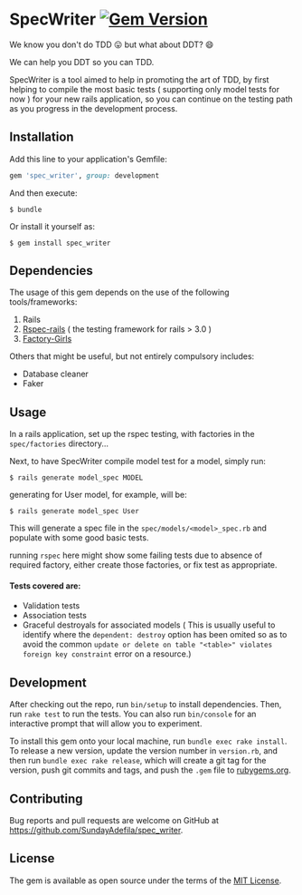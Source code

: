 # SpecWriter [![Gem Version](https://badge.fury.io/rb/spec_writer.svg)](https://badge.fury.io/rb/spec_writer)

We know you don't do TDD :stuck_out_tongue: but what about DDT? :smile: 

We can help you DDT so you can TDD.

SpecWriter is a tool aimed to help in promoting the art of TDD, by first helping to compile the most basic tests ( supporting only model tests for now ) for your new rails application, so you can continue on the testing path as you progress in the development process.

## Installation

Add this line to your application's Gemfile:

```ruby
gem 'spec_writer', group: development
```

And then execute:

    $ bundle

Or install it yourself as:

    $ gem install spec_writer
    
## Dependencies
The usage of this gem depends on the use of the following tools/frameworks:

1. Rails
2. [Rspec-rails](https://github.com/rspec/rspec-rails) ( the testing framework for rails > 3.0 )
3. [Factory-Girls](https://github.com/thoughtbot/factory_girl_rails)

Others that might be useful, but not entirely compulsory includes:

 - Database cleaner
 - Faker

## Usage

In a rails application, set up the rspec testing, with factories in the `spec/factories` directory...

Next, to have SpecWriter compile model test for a model, simply run: 

    $ rails generate model_spec MODEL
generating for User model, for example, will be:

    $ rails generate model_spec User
This will generate a spec file in the `spec/models/<model>_spec.rb` and populate with some good basic tests.

running `rspec` here might show some failing tests due to absence of required factory, either create those factories, or fix test as appropriate.

#### Tests covered are:
 - Validation tests
 - Association tests
 - Graceful destroyals for associated models ( This is usually useful to identify where the `dependent: destroy` option has been omited so as to avoid the common `update or delete on table "<table>" violates foreign key constraint` error on a resource.)

## Development

After checking out the repo, run `bin/setup` to install dependencies. Then, run `rake test` to run the tests. You can also run `bin/console` for an interactive prompt that will allow you to experiment.

To install this gem onto your local machine, run `bundle exec rake install`. To release a new version, update the version number in `version.rb`, and then run `bundle exec rake release`, which will create a git tag for the version, push git commits and tags, and push the `.gem` file to [rubygems.org](https://rubygems.org).

## Contributing

Bug reports and pull requests are welcome on GitHub at https://github.com/SundayAdefila/spec_writer.


## License

The gem is available as open source under the terms of the [MIT License](http://opensource.org/licenses/MIT).

